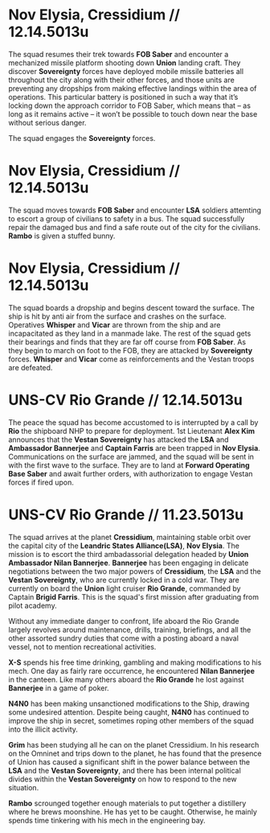 # Nov Elysia, Cressidium // 12.14.5013u

The squad resumes their trek towards **FOB Saber** and encounter a mechanized missile platform shooting down **Union** landing craft. They discover **Sovereignty** forces have deployed mobile missile batteries all throughout the city along with their other forces, and those units are preventing any dropships from making effective landings within the area of operations. This particular battery is positioned in such a way that it’s locking down the approach corridor to FOB Saber, which means that – as long as it remains active – it won’t be possible to touch down near the base without serious danger.

The squad engages the **Sovereignty** forces.


# Nov Elysia, Cressidium // 12.14.5013u

The squad moves towards **FOB Saber** and encounter **LSA** soldiers attemting to escort a group of civilians to safety in a bus. The squad successfully repair the damaged bus and find a safe route out of the city for the civilians. **Rambo** is given a stuffed bunny.


# Nov Elysia, Cressidium // 12.14.5013u

The squad boards a dropship and begins descent toward the surface. The ship is hit by anti air from the surface and crashes on the surface. Operatives **Whisper** and **Vicar** are thrown from the ship and are incapacitated as they land in a manmade lake. The rest of the squad gets their bearings and finds that they are far off course from **FOB Saber**. As they begin to march on foot to the FOB, they are attacked by **Sovereignty** forces. **Whisper** and **Vicar** come as reinforcements and the Vestan troops are defeated.


# UNS-CV Rio Grande // 12.14.5013u

The peace the squad has become accustomed to is interrupted by a call by **Rio** the shipboard NHP to prepare for deployment. 1st Lieutenant **Alex Kim** announces that the **Vestan Sovereignty** has attacked the **LSA** and **Ambassador Bannerjee** and **Captain Farris** are been trapped in **Nov Elysia**. Communications on the surface are jammed, and the squad will be sent in with the first wave to the surface. They are to land at **Forward Operating Base Saber** and await further orders, with authorization to engage Vestan forces if fired upon.

# UNS-CV Rio Grande // 11.23.5013u
The squad arrives at the planet **Cressidium**, maintaining stable orbit over the capital city of the **Leandric States Alliance(LSA)**, **Nov Elysia**. The mission is to escort the third ambadassorial delegation headed by **Union Ambassador Nilan Bannerjee**. **Bannerjee** has been engaging in delicate negotiations between the two major powers of **Cressidium**, the **LSA** and the **Vestan Sovereignty**, who are currently locked in a cold war. They are currently on board the **Union** light cruiser **Rio Grande**, commanded by Captain **Brigid Farris**. This is the squad's first mission after graduating from pilot academy.

Without any immediate danger to confront, life aboard the Rio Grande largely revolves around maintenance, drills, training, briefings, and all the other assorted sundry duties that come with a posting aboard a naval vessel, not to mention recreational activities.

**X-S** spends his free time drinking, gambling and making modifications to his mech. One day as fairly rare occurrence, he encountered **Nilan Bannerjee** in the canteen. Like many others aboard the **Rio Grande** he lost against **Bannerjee** in a game of poker.

**N4N0** has been making unsanctioned modifications to the Ship, drawing some undesired attention. Despite being caught, **N4N0** has continued to improve the ship in secret, sometimes roping other members of the squad into the illicit activity.

**Grim** has been studying all he can on the planet Cressidium. In his research on the Omninet and trips down to the planet, he has found that the presence of Union has caused a significant shift in the power balance between the **LSA** and the **Vestan Sovereignty**, and there has been internal political divides within the **Vestan Sovereignty** on how to respond to the new situation.

**Rambo** scrounged together enough materials to put together a distillery where he brews moonshine. He has yet to be caught. Otherwise, he mainly spends time tinkering with his mech in the engineering bay.
